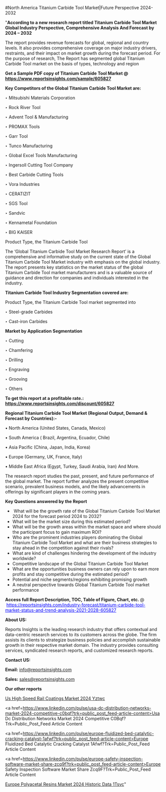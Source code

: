 #North America Titanium Carbide Tool Market|Future Perspective 2024-2032

"<strong>According to a new research report titled Titanium Carbide Tool Market Global Industry Perspective, Comprehensive Analysis And Forecast by 2024 – 2032</strong>

The report provides revenue forecasts for global, regional and country levels. It also provides comprehensive coverage on major industry drivers, restraints, and their impact on market growth during the forecast period. For the purpose of research, The Report has segmented global Titanium Carbide Tool market on the basis of types, technology and region

<strong>Get a Sample PDF copy of Titanium Carbide Tool Market </strong><strong>@<a href=https://www.reportsinsights.com/sample/605827 style=color:#0000ff;> https://www.reportsinsights.com/sample/605827</a></strong></font>

<strong>Key Competitors of the Global Titanium Carbide Tool Market are:</strong>

‣ Mitsubishi Materials Corporation

‣ Rock River Tool

‣ Advent Tool & Manufacturing

‣ PROMAX Tools

‣ Garr Tool

‣ Tunco Manufacturing

‣ Global Excel Tools Manufacturing

‣ Ingersoll Cutting Tool Company

‣ Best Carbide Cutting Tools

‣ Vora Industries

‣ CERATIZIT

‣ SGS Tool

‣ Sandvic

‣ Kennametal Foundation

‣ BIG KAISER

   Product Type, the Titanium Carbide Tool

The ‘Global Titanium Carbide Tool Market Research Report’ is a comprehensive and informative study on the current state of the Global Titanium Carbide Tool Market industry with emphasis on the global industry. The report presents key statistics on the market status of the global Titanium Carbide Tool market manufacturers and is a valuable source of guidance and direction for companies and individuals interested in the industry.

<strong>Titanium Carbide Tool Industry Segmentation covered are:</strong>

Product Type, the Titanium Carbide Tool market segmented into

‣ Steel-grade Carbides

‣ Cast-iron Carbides

<strong>Market by Application Segmentation</strong>

‣   Cutting

‣ Chamfering

‣ Drilling

‣ Engraving

‣ Grooving

‣ Others

<strong>To get this report at a profitable rate.: <a href=https://www.reportsinsights.com/discount/605827 style=color:#0000ff;>https://www.reportsinsights.com/discount/605827</a></strong></font>

<strong>Regional Titanium Carbide Tool Market (Regional Output, Demand &amp; Forecast by Countries):-</strong>

• North America (United States, Canada, Mexico)

• South America ( Brazil, Argentina, Ecuador, Chile)

• Asia Pacific (China, Japan, India, Korea)

• Europe (Germany, UK, France, Italy)

• Middle East Africa (Egypt, Turkey, Saudi Arabia, Iran) And More.

The research report studies the past, present, and future performance of the global market. The report further analyzes the present competitive scenario, prevalent business models, and the likely advancements in offerings by significant players in the coming years.

<strong>Key Questions answered by the Report</strong>
<ul>
  <li> What will be the growth rate of the Global Titanium Carbide Tool Market 2024 for the forecast period 2024 to 2032?</li>
  <li>What will be the market size during this estimated period?</li>
  <li>What will be the growth areas within the market space and where should the participant focus to gain maximum ROI?</li>
  <li>Who are the prominent industries players dominating the Global Titanium Carbide Tool Market and what are their business strategies to stay ahead in the competition against their rivals?</li>
  <li>What are kind of challenges hindering the development of the industry worldwide?</li>
  <li>Competitive landscape of the Global Titanium Carbide Tool Market</li>
  <li>What are the opportunities business owners can rely upon to earn more profits and stay competitive during the estimated period?</li>
  <li>Potential and niche segments/regions exhibiting promising growth</li>
  <li>A neutral perspective towards Global Titanium Carbide Tool market performance</li>
</ul>
<strong>Access full Report Description, TOC, Table of Figure, Chart, etc. </strong>@  <a href=https://reportsinsights.com/industry-forecast/titanium-carbide-tool-market-status-and-trend-analysis-2021-2028-605827 style=color:#0000ff;>https://reportsinsights.com/industry-forecast/titanium-carbide-tool-market-status-and-trend-analysis-2021-2028-605827</a></font>

<strong><strong>About US</strong>:</strong>

Reports Insights is the leading research industry that offers contextual and data-centric research services to its customers across the globe. The firm assists its clients to strategize business policies and accomplish sustainable growth in their respective market domain. The industry provides consulting services, syndicated research reports, and customized research reports.

<strong>Contact US:</strong>

<p class=""""><b>Email:</b> <a href=mailto:info@reportsinsights.com>info@reportsinsights.com</a></p>
<p class=""""><b>Sales:</b> <a href=mailto:sales@reportsinsights.com>sales@reportsinsights.com</a></p>

<strong>Our other reports</strong>

<a href=https://www.linkedin.com/pulse/us-high-speed-rail-coatings-market-2024-yztwc/>Us High Speed Rail Coatings Market 2024 Yztwc</a>

<a href=https://www.linkedin.com/pulse/usa-dc-distribution-networks-market-2024-competitive-c0bqf?trk=public_post_feed-article-content>Usa Dc Distribution Networks Market 2024 Competitive C0Bqf?Trk=Public_Post_Feed Article Content</a>

<a href=https://www.linkedin.com/pulse/europe-fluidized-bed-catalytic-cracking-catalyst-1afwf?trk=public_post_feed-article-content>Europe Fluidized Bed Catalytic Cracking Catalyst 1Afwf?Trk=Public_Post_Feed Article Content</a>

<a href=https://www.linkedin.com/pulse/europe-safety-inspection-software-market-share-zcq9f?trk=public_post_feed-article-content>Europe Safety Inspection Software Market Share Zcq9F?Trk=Public_Post_Feed Article Content</a>

<a href=https://www.linkedin.com/pulse/europe-polyacetal-resins-market-2024-historic-data-1tsvc/>Europe Polyacetal Resins Market 2024 Historic Data 1Tsvc</a>"
